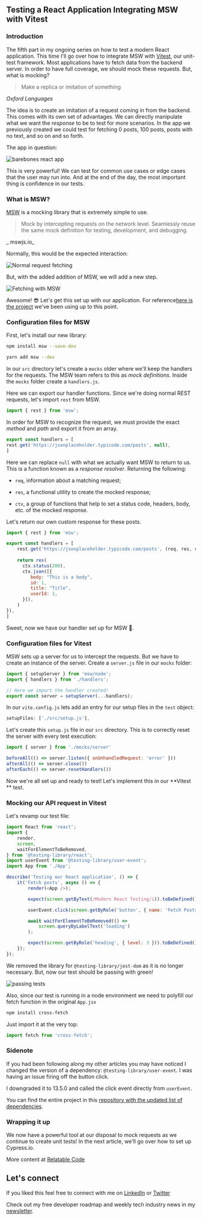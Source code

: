 ## Testing a React Application Integrating MSW with Vitest

### Introduction

The fifth part in my ongoing series on how to test a modern React application. This time I'll go over how to integrate MSW with [Vitest](https://vitest.dev/), our unit-test framework. Most applications have to fetch data from the backend server. In order to have full coverage, we should mock these requests. But, what is mocking?

>Make a replica or imitation of something

_Oxford Languages_

The idea is to create an imitation of a request coming in from the backend. This comes with its own set of advantages. We can directly manipulate what we want the *response* to be to test for more scenarios. In the app we previously created we could test for fetching 0 posts, 100 posts, posts with no text, and so on and so forth.

The app in question:

![barebones react app](https://cdn.hashnode.com/res/hashnode/image/upload/v1650898960866/P8SFjttzr.gif)

This is very powerful! We can test for common use cases or edge cases that the user may run into. And at the end of the day, the most important thing is confidence in our tests.

### What is MSW?

[MSW](https://mswjs.io/) is a mocking library that is extremely simple to use.

>Mock by intercepting requests on the network level. Seamlessly reuse the same mock definition for testing, development, and debugging.

_ mswjs.io_

Normally, this would be the expected interaction:

![Normal request fetching](https://cdn.hashnode.com/res/hashnode/image/upload/v1651579048789/_Bly2AQ8l.png)

But, with the added addition of MSW, we will add a new step.

![Fetching with MSW](https://cdn.hashnode.com/res/hashnode/image/upload/v1651579243684/1hWQ6vwXM.png)

Awesome! 😎 Let's get this set up with our application. For reference[here is the project](https://github.com/diballesteros/react-testing) we've been using up to this point.

### Configuration files for MSW

First, let's install our new library:

```sh
npm install msw --save-dev

yarn add msw --dev
```

In our `src` directory let's create a `mocks` older where we'll keep the handlers for the requests. The MSW team refers to this as *mock definitions*. Inside the `mocks` folder create a `handlers.js`.

Here we can export our handler functions. Since we're doing normal REST requests, let's import `rest` from MSW.

```js
import { rest } from 'msw';
```
In order for MSW to recognize the request, we must provide the exact *method* and *path* and export it from an array.

```js
export const handlers = [
rest.get('https://jsonplaceholder.typicode.com/posts', null),
]
```

Here we can replace `null` with what we actually want MSW to return to us. This is a function known as a *response resolver*. Returning the following:

- `req`, information about a matching request;

- `res`, a functional utility to create the mocked response;

- `ctx`, a group of functions that help to set a status code, headers, body, etc. of the mocked response.

Let's return our own custom response for these posts.

```js
import { rest } from 'msw';

export const handlers = [
    rest.get('https://jsonplaceholder.typicode.com/posts', (req, res, ctx) => {
    
    return res(
      ctx.status(200),
      ctx.json([{
         body: "This is a body",
         id: 1,
         title: "Title",
         userId: 1,
      }]),
    )
}),
]
```

Sweet, now we have our handler set up for MSW 🚀.

### Configuration files for Vitest

MSW sets up a server for us to intercept the requests. But we have to create an instance of the server. Create a `server.js` file in our `mocks` folder:

```js
import { setupServer } from 'msw/node';
import { handlers } from './handlers';

// Here we import the handler created!
export const server = setupServer(...handlers);
```

In our `vite.config.js` lets add an entry for our setup files in the `test` object:

```js
setupFiles: ['./src/setup.js'],
```

Let's create this `setup.js` file in our `src` directory. This is to correctly reset the server with every test execution:

```js
import { server } from './mocks/server'

beforeAll(() => server.listen({ onUnhandledRequest: 'error' }))
afterAll(() => server.close())
afterEach(() => server.resetHandlers())
```
Now we're all set up and ready to test! Let's implement this in our **Vitest ** test.

### Mocking our API request in Vitest

Let's revamp our test file:

```js
import React from 'react';
import {
	render,
	screen,
	waitForElementToBeRemoved,
} from '@testing-library/react';
import userEvent from '@testing-library/user-event';
import App from './App';

describe('Testing our React application', () => {
	it('Fetch posts', async () => {
		render(<App />);

		expect(screen.getByText(/Modern React Testing/i)).toBeDefined();

		userEvent.click(screen.getByRole('button', { name: 'Fetch Posts' }));

		await waitForElementToBeRemoved(() =>
			screen.queryByLabelText('loading')
		);

		expect(screen.getByRole('heading', { level: 3 })).toBeDefined();
	});
});
```

We removed the library for `@testing-library/jest-dom` as it is no longer necessary. But, now our test should be passing with green!

![passing tests](https://cdn.hashnode.com/res/hashnode/image/upload/v1651629090063/KglzuC7bt.png)

Also, since our test is running in a node environment we need to polyfill our fetch function in the original `App.jsx`

```bash
npm install cross-fetch
```

Just import it at the very top:

```js
import fetch from 'cross-fetch';
```

### Sidenote

If you had been following along my other articles you may have noticed I changed the version of a dependency: `@testing-library/user-event`. I was having an issue firing off the button click.

I downgraded it to 13.5.0 and called the click event directly from `userEvent`.

You can find the entire project in this [repository with the updated list of dependencies](https://github.com/diballesteros/react-testing).

### Wrapping it up

We now have a powerful tool at our disposal to mock requests as we continue to create unit tests! In the next article, we'll go over how to set up Cypress.io.

More content at [Relatable Code](https://relatablecode.com)

## Let's connect

If you liked this feel free to connect with me on [LinkedIn](https://www.linkedin.com/in/relatablecode) or [Twitter](https://twitter.com/relatablecoder)

Check out my free developer roadmap and weekly tech industry news in my [newsletter](https://relatablecode.substack.com/).